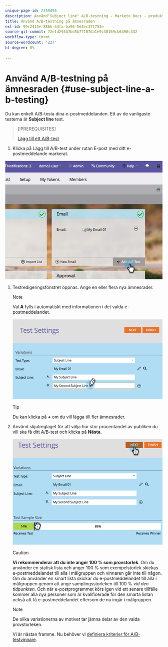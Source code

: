 ```yaml
---
unique-page-id: 2359494
description: Använd"Subject line" A/B-testning - Marketo Docs - produktdokumentation
title: Använd A/B-testning på ämnesraden
exl-id: 99c2415e-886b-44fa-ba96-5d4ec371753e
source-git-commit: 72e1d29347bd5b77107da1e9c30169cb6490c432
workflow-type: tm+mt
source-wordcount: '237'
ht-degree: 0%

---
```


# Använd A/B-testning på ämnesraden {#use-subject-line-a-b-testing}

Du kan enkelt A/B-testa dina e-postmeddelanden. Ett av de vanligaste testerna är **Subject line** test.

>[!PREREQUISITES]
>
>[Lägg till ett A/B-test](/help/marketo/product-docs/email-marketing/email-programs/email-program-actions/email-test-a-b-test/add-an-a-b-test.md)

1. Klicka på Lägg till A/B-test under rutan E-post med ditt e-postmeddelande markerat.

![](assets/image2014-9-12-15-3a6-3a2.png)

1. Testredigeringsfönstret öppnas. Ange en eller flera nya ämnesrader.

   >[!NOTE]
   >
   >Val **A** fylls i automatiskt med informationen i det valda e-postmeddelandet.

   ![](assets/image2014-9-12-15-3a9-3a14.png)

   >[!TIP]
   >
   >Du kan klicka på **+** om du vill lägga till fler ämnesrader.

1. Använd skjutreglaget för att välja hur stor procentandel av publiken du vill ska få ditt A/B-test och klicka på **Nästa**.

   ![](assets/image2014-9-12-15-3a10-3a4.png)

   >[!CAUTION]
   >
   >**Vi rekommenderar att du inte anger 100 % som provstorlek**. Om du använder en statisk lista och anger 100 % som exempelstorlek skickas e-postmeddelandet till alla i målgruppen och vinnaren går inte till någon. Om du använder en smart lista skickar du e-postmeddelandet till alla i målgruppen genom att ange samplingsstorleken till 100 % _vid den tidpunkten_. Och när e-postprogrammet körs igen vid ett senare tillfälle kommer alla nya personer som är kvalificerade för den smarta listan också att få e-postmeddelandet eftersom de nu ingår i målgruppen.

   >[!NOTE]
   >
   >De olika variationerna av motivet tar jämna delar av den valda provstorleken.

   Vi är nästan framme. Nu behöver vi [definiera kriterier för A/B-testvinnare](/help/marketo/product-docs/email-marketing/email-programs/email-program-actions/email-test-a-b-test/define-the-a-b-test-winner-criteria.md).
